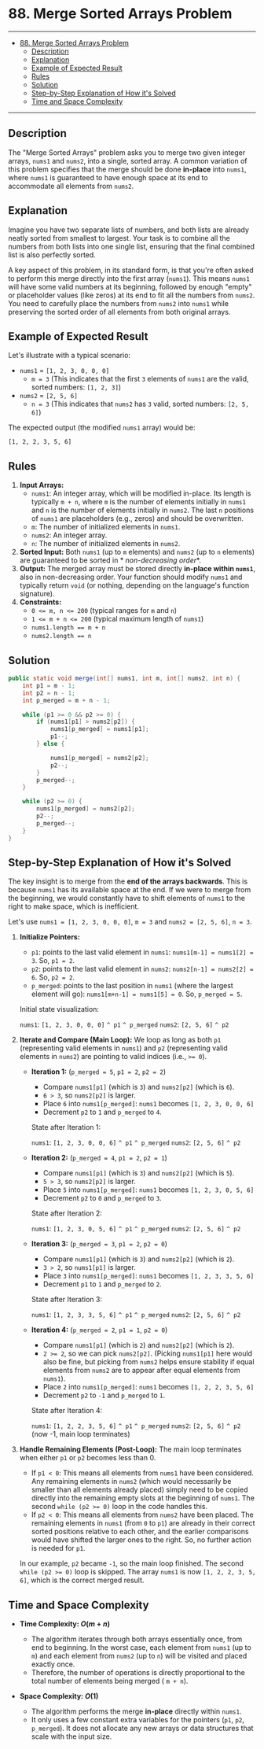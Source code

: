 # 88. Merge Sorted Arrays Problem

---

<!-- TOC -->
* [88. Merge Sorted Arrays Problem](#88-merge-sorted-arrays-problem)
  * [Description](#description)
  * [Explanation](#explanation)
  * [Example of Expected Result](#example-of-expected-result)
  * [Rules](#rules)
  * [Solution](#solution)
  * [Step-by-Step Explanation of How it's Solved](#step-by-step-explanation-of-how-its-solved)
  * [Time and Space Complexity](#time-and-space-complexity)
<!-- TOC -->

---

## Description

The "Merge Sorted Arrays" problem asks you to merge two given integer arrays, `nums1` and `nums2`, into a single, sorted
array. A common variation of this problem specifies that the merge should be done **in-place** into `nums1`, where
`nums1` is guaranteed to have enough space at its end to accommodate all elements from `nums2`.

## Explanation

Imagine you have two separate lists of numbers, and both lists are already neatly sorted from smallest to largest. Your
task is to combine all the numbers from both lists into one single list, ensuring that the final combined list is also
perfectly sorted.

A key aspect of this problem, in its standard form, is that you're often asked to perform this merge directly into the
first array (`nums1`). This means `nums1` will have some valid numbers at its beginning, followed by enough "empty" or
placeholder values (like zeros) at its end to fit all the numbers from `nums2`. You need to carefully place the numbers
from `nums2` into `nums1` while preserving the sorted order of all elements from both original arrays.

## Example of Expected Result

Let's illustrate with a typical scenario:

* `nums1` = `[1, 2, 3, 0, 0, 0]`
    * `m = 3` (This indicates that the first `3` elements of `nums1` are the valid, sorted numbers: `[1, 2, 3]`)
* `nums2` = `[2, 5, 6]`
    * `n = 3` (This indicates that `nums2` has `3` valid, sorted numbers: `[2, 5, 6]`)

The expected output (the modified `nums1` array) would be:

`[1, 2, 2, 3, 5, 6]`

## Rules

1. **Input Arrays:**
    * `nums1`: An integer array, which will be modified in-place. Its length is typically `m + n`, where `m` is the
      number of elements initially in `nums1` and `n` is the number of elements initially in `nums2`. The last `n`
      positions of `nums1` are placeholders (e.g., zeros) and should be overwritten.
    * `m`: The number of initialized elements in `nums1`.
    * `nums2`: An integer array.
    * `n`: The number of initialized elements in `nums2`.
2. **Sorted Input:** Both `nums1` (up to `m` elements) and `nums2` (up to `n` elements) are guaranteed to be sorted in *
   *non-decreasing order**.
3. **Output:** The merged array must be stored directly **in-place within `nums1`**, also in non-decreasing order. Your
   function should modify `nums1` and typically return `void` (or nothing, depending on the language's function
   signature).
4. **Constraints:**
    * `0 <= m, n <= 200` (typical ranges for `m` and `n`)
    * `1 <= m + n <= 200` (typical maximum length of `nums1`)
    * `nums1.length == m + n`
    * `nums2.length == n`

## Solution

```java
public static void merge(int[] nums1, int m, int[] nums2, int n) {
    int p1 = m - 1;
    int p2 = n - 1;
    int p_merged = m + n - 1;

    while (p1 >= 0 && p2 >= 0) {
        if (nums1[p1] > nums2[p2]) {
            nums1[p_merged] = nums1[p1];
            p1--;
        } else {

            nums1[p_merged] = nums2[p2];
            p2--;
        }
        p_merged--;
    }

    while (p2 >= 0) {
        nums1[p_merged] = nums2[p2];
        p2--;
        p_merged--;
    }
}
```

## Step-by-Step Explanation of How it's Solved

The key insight is to merge from the **end of the arrays backwards**. This is because `nums1` has its available space at
the end. If we were to merge from the beginning, we would constantly have to shift elements of `nums1` to the right to
make space, which is inefficient.

Let's use `nums1 = [1, 2, 3, 0, 0, 0]`, `m = 3` and `nums2 = [2, 5, 6]`, `n = 3`.

1. **Initialize Pointers:**
    * `p1`: points to the last valid element in `nums1`: `nums1[m-1] = nums1[2] = 3`. So, `p1 = 2`.
    * `p2`: points to the last valid element in `nums2`: `nums2[n-1] = nums2[2] = 6`. So, `p2 = 2`.
    * `p_merged`: points to the last position in `nums1` (where the largest element will go):
      `nums1[m+n-1] = nums1[5] = 0`. So, `p_merged = 5`.

   Initial state visualization:

   `nums1`: `[1, 2, 3, 0, 0, 0]`
   `^ p1`          `^ p_merged`
   `nums2`: `[2, 5, 6]`
   `^ p2`

2. **Iterate and Compare (Main Loop):**
   We loop as long as both `p1` (representing valid elements in `nums1`) and `p2` (representing valid elements in
   `nums2`) are pointing to valid indices (i.e., `>= 0`).

    * **Iteration 1:** (`p_merged = 5`, `p1 = 2`, `p2 = 2`)
        * Compare `nums1[p1]` (which is `3`) and `nums2[p2]` (which is `6`).
        * `6 > 3`, so `nums2[p2]` is larger.
        * Place `6` into `nums1[p_merged]`: `nums1` becomes `[1, 2, 3, 0, 0, 6]`
        * Decrement `p2` to `1` and `p_merged` to `4`.

      State after Iteration 1:

      `nums1`: `[1, 2, 3, 0, 0, 6]`
      `^ p1`       `^ p_merged`
      `nums2`: `[2, 5, 6]`
      `^ p2`

    * **Iteration 2:** (`p_merged = 4`, `p1 = 2`, `p2 = 1`)
        * Compare `nums1[p1]` (which is `3`) and `nums2[p2]` (which is `5`).
        * `5 > 3`, so `nums2[p2]` is larger.
        * Place `5` into `nums1[p_merged]`: `nums1` becomes `[1, 2, 3, 0, 5, 6]`
        * Decrement `p2` to `0` and `p_merged` to `3`.

      State after Iteration 2:

      `nums1`: `[1, 2, 3, 0, 5, 6]`
      `^ p1`     `^ p_merged`
      `nums2`: `[2, 5, 6]`
      `^ p2`

    * **Iteration 3:** (`p_merged = 3`, `p1 = 2`, `p2 = 0`)
        * Compare `nums1[p1]` (which is `3`) and `nums2[p2]` (which is `2`).
        * `3 > 2`, so `nums1[p1]` is larger.
        * Place `3` into `nums1[p_merged]`: `nums1` becomes `[1, 2, 3, 3, 5, 6]`
        * Decrement `p1` to `1` and `p_merged` to `2`.

      State after Iteration 3:

      `nums1`: `[1, 2, 3, 3, 5, 6]`
      `^ p1`   `^ p_merged`
      `nums2`: `[2, 5, 6]`
      `^ p2`

    * **Iteration 4:** (`p_merged = 2`, `p1 = 1`, `p2 = 0`)
        * Compare `nums1[p1]` (which is `2`) and `nums2[p2]` (which is `2`).
        * `2 >= 2`, so we can pick `nums2[p2]`. (Picking `nums1[p1]` here would also be fine, but picking from `nums2`
          helps ensure stability if equal elements from `nums2` are to appear after equal elements from `nums1`).
        * Place `2` into `nums1[p_merged]`: `nums1` becomes `[1, 2, 2, 3, 5, 6]`
        * Decrement `p2` to `-1` and `p_merged` to `1`.

      State after Iteration 4:

      `nums1`: `[1, 2, 2, 3, 5, 6]`
      `^ p1` `^ p_merged`
      `nums2`: `[2, 5, 6]`
      `^ p2` (now -1, main loop terminates)

3. **Handle Remaining Elements (Post-Loop):**
   The main loop terminates when either `p1` or `p2` becomes less than 0.
    * If `p1 < 0`: This means all elements from `nums1` have been considered. Any remaining elements in `nums2` (which
      would necessarily be smaller than all elements already placed) simply need to be copied directly into the
      remaining empty slots at the beginning of `nums1`. The second `while (p2 >= 0)` loop in the code handles this.
    * If `p2 < 0`: This means all elements from `nums2` have been placed. The remaining elements in `nums1` (from `0` to
      `p1`) are already in their correct sorted positions relative to each other, and the earlier comparisons would have
      shifted the larger ones to the right. So, no further action is needed for `p1`.

   In our example, `p2` became `-1`, so the main loop finished. The second `while (p2 >= 0)` loop is skipped. The array
   `nums1` is now `[1, 2, 2, 3, 5, 6]`, which is the correct merged result.

## Time and Space Complexity

* **Time Complexity: $O(m + n)$**
    * The algorithm iterates through both arrays essentially once, from end to beginning. In the worst case, each
      element from `nums1` (up to `m`) and each element from `nums2` (up to `n`) will be visited and placed exactly
      once.
    * Therefore, the number of operations is directly proportional to the total number of elements being merged (
      `m + n`).

* **Space Complexity: $O(1)$**
    * The algorithm performs the merge **in-place** directly within `nums1`.
    * It only uses a few constant extra variables for the pointers (`p1`, `p2`, `p_merged`). It does not allocate any
      new arrays or data structures that scale with the input size.